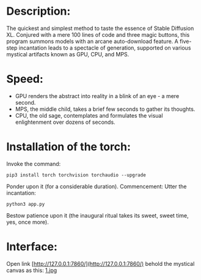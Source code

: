 # Description:
The quickest and simplest method to taste the essence of Stable Diffusion XL. Conjured with a mere 100 lines of code and three magic buttons, this program summons models with an arcane auto-download feature. A five-step incantation leads to a spectacle of generation, supported on various mystical artifacts known as GPU, CPU, and MPS.
# Speed:
 - GPU renders the abstract into reality in a blink of an eye - a mere second.
 - MPS, the middle child, takes a brief few seconds to gather its thoughts.
 - CPU, the old sage, contemplates and formulates the visual enlightenment over dozens of seconds.
# Installation of the torch:
Invoke the command:
```
pip3 install torch torchvision torchaudio --upgrade
```
Ponder upon it (for a considerable duration).
Commencement:
Utter the incantation:
```
python3 app.py
```
Bestow patience upon it (the inaugural ritual takes its sweet, sweet time, yes, once more).

# Interface:
Open link [http://127.0.0.1:7860/](http://127.0.0.1:7860/) behold the mystical canvas as this:
[1.jpg](1.jpg)

